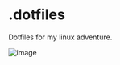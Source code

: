 # .dotfiles
Dotfiles for my linux adventure.

![image](https://user-images.githubusercontent.com/92064752/149644041-5f7368e0-ad3e-46c9-b57a-3ce08aa1e240.png)

